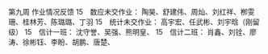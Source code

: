 第九周 作业情况反馈
15　数应未交作业：
陶昊、舒建伟、周灿、刘红祥、栁雯珊、桂林芳、陈璐璐、丁羽
15　统计未交作业：
高宇宏、任武彬、刘宇晗（刚留级）
15　信计一班：
沈守誉、吴强、熊明皇、
15　信计二班：
肖鑫、刘铨、廖涛、徐彬钰、李盼、胡鹏、唐楚、
